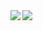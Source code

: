 <img align="left" src="https://github-readme-stats.vercel.app/api?username=crypt3d-c00kie&&layout=compact&count_private=true&show_icons=true&hide_border=true&card_width=200&include_all_commits=true&bg_color=0D1117&title_color=FFFFFF&text_color=FFFFFF&icon_color=FFFFFF"/>
<img align="left" src="https://github-readme-stats.vercel.app/api/top-langs/?username=crypt3d-c00kie&layout=compact&hide_border=true&card_width=200&bg_color=0D1117&title_color=FFFFFF&text_color=FFFFFF&icon_color=FFFFFF"/>


<!--
crypt3d-c00kie/crypt3d-c00kie is a ✨ special ✨ repository because its `README.md` (this file) appears on your GitHub profile. 
You can click the Preview link to take a look at your changes.
--->
